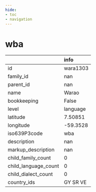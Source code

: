```yaml
---
hide:
- toc
- navigation
---
```

# wba
|                      | info     |
|:---------------------|:---------|
| id                   | wara1303 |
| family_id            | nan      |
| parent_id            | nan      |
| name                 | Warao    |
| bookkeeping          | False    |
| level                | language |
| latitude             | 7.50851  |
| longitude            | -59.3528 |
| iso639P3code         | wba      |
| description          | nan      |
| markup_description   | nan      |
| child_family_count   | 0        |
| child_language_count | 0        |
| child_dialect_count  | 0        |
| country_ids          | GY SR VE |